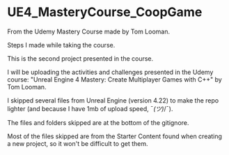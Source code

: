 # UE4_MasteryCourse_CoopGame
From the Udemy Mastery Course made by Tom Looman.

Steps I made while taking the course.

This is the second project presented in the course.

I will be uploading the activities and challenges presented in the Udemy course: "Unreal Engine 4 Mastery: Create Multiplayer Games with C++" by Tom Looman.

I skipped several files from Unreal Engine (version 4.22) to make the repo lighter (and because I have 1mb of upload speed, ¯_(ツ)_/¯).

The files and folders skipped are at the bottom of the gitignore.

Most of the files skipped are from the Starter Content found when creating a new project, so it won't be difficult to get them.